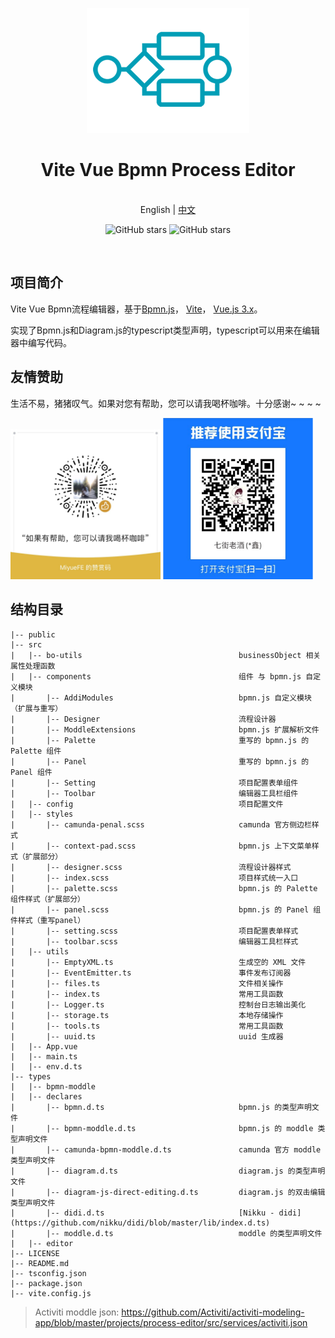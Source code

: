 <p align="center">
  <a href="https://github.com/moon-studio/vite-vue-bpmn-process">
   <img alt="logo" src="./public/icon-process.png" />
  </a>
</p>

<div align="center">
    <h1>Vite Vue Bpmn Process Editor</h1>
    <br />
    English | <a href="https://github.com/moon-studio/vite-vue-bpmn-process/blob/main/README.zh-CN.md">中文</a>
    <br />
</div>

<p align="center">
<img alt="GitHub stars" src="https://img.shields.io/github/stars/moon-studio/vite-vue-bpmn-process?style=flat&logo=github" />
<img alt="GitHub stars" src="https://img.shields.io/github/forks/moon-studio/vite-vue-bpmn-process?style=flat&logo=github" />
</p>

<p align="center">
<img src="https://img.shields.io/badge/Vue-3.X-brightgreen" alt="" />
<img src="https://img.shields.io/badge/Pinia-2.X-brightgreen" alt="" />
<img src="https://img.shields.io/badge/TypeScript-4.5.4-brightgreen" alt="" />
<img src="https://img.shields.io/badge/Vite-2.9-brightgreen" alt="" />
<img src="https://img.shields.io/badge/NaiveUI-2.28-orange" alt="" />
<img src="https://img.shields.io/badge/Bpmn.js-9.2.2-orange" alt="" />
</p>

## 项目简介

Vite Vue Bpmn流程编辑器，基于[Bpmn.js](https://github.com/bpmn-io/bpmn-js)， [Vite](https://vitejs.dev)， [Vue.js 3.x](https://vuejs.org/)。

实现了Bpmn.js和Diagram.js的typescript类型声明，typescript可以用来在编辑器中编写代码。

## 友情赞助

生活不易，猪猪叹气。如果对您有帮助，您可以请我喝杯咖啡。十分感谢~ ~ ~ ~

<div align="left">
<img alt="微信" src="/public/wechat.jpg" width="240" style="display: inline-block"/>
<img alt="支付宝" src="/public/alipay.png" width="240" style="display: inline-block"/>
</div>


## 结构目录

```
|-- public
|-- src
|   |-- bo-utils                                   businessObject 相关属性处理函数
|   |-- components                                 组件 与 bpmn.js 自定义模块
|       |-- AddiModules                            bpmn.js 自定义模块（扩展与重写）
|       |-- Designer                               流程设计器
|       |-- ModdleExtensions                       bpmn.js 扩展解析文件
|       |-- Palette                                重写的 bpmn.js 的 Palette 组件
|       |-- Panel                                  重写的 bpmn.js 的 Panel 组件
|       |-- Setting                                项目配置表单组件
|       |-- Toolbar                                编辑器工具栏组件
|   |-- config                                     项目配置文件
|   |-- styles
|       |-- camunda-penal.scss                     camunda 官方侧边栏样式
|       |-- context-pad.scss                       bpmn.js 上下文菜单样式（扩展部分）
|       |-- designer.scss                          流程设计器样式
|       |-- index.scss                             项目样式统一入口
|       |-- palette.scss                           bpmn.js 的 Palette 组件样式（扩展部分）
|       |-- panel.scss                             bpmn.js 的 Panel 组件样式（重写panel）
|       |-- setting.scss                           项目配置表单样式
|       |-- toolbar.scss                           编辑器工具栏样式
|   |-- utils
|       |-- EmptyXML.ts                            生成空的 XML 文件
|       |-- EventEmitter.ts                        事件发布订阅器
|       |-- files.ts                               文件相关操作
|       |-- index.ts                               常用工具函数
|       |-- Logger.ts                              控制台日志输出美化
|       |-- storage.ts                             本地存储操作
|       |-- tools.ts                               常用工具函数
|       |-- uuid.ts                                uuid 生成器
|   |-- App.vue
|   |-- main.ts
|   |-- env.d.ts
|-- types
|   |-- bpmn-moddle
|   |-- declares
|       |-- bpmn.d.ts                              bpmn.js 的类型声明文件
|       |-- bpmn-moddle.d.ts                       bpmn.js 的 moddle 类型声明文件
|       |-- camunda-bpmn-moddle.d.ts               camunda 官方 moddle 类型声明文件
|       |-- diagram.d.ts                           diagram.js 的类型声明文件
|       |-- diagram-js-direct-editing.d.ts         diagram.js 的双击编辑类型声明文件
|       |-- didi.d.ts                              [Nikku - didi](https://github.com/nikku/didi/blob/master/lib/index.d.ts)
|       |-- moddle.d.ts                            moddle 的类型声明文件
|   |-- editor
|-- LICENSE
|-- README.md
|-- tsconfig.json
|-- package.json
|-- vite.config.js
```


> 
> Activiti moddle json: https://github.com/Activiti/activiti-modeling-app/blob/master/projects/process-editor/src/services/activiti.json

